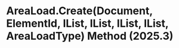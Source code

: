 # AreaLoad.Create(Document, ElementId, IList<CurveLoop>, IList<XYZ>, IList<Int32>, IList<Int32>, AreaLoadType) Method (2025.3)

﻿